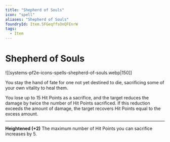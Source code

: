 ```yaml
---
title: "Shepherd of Souls"
icon: "spell"
aliases: "Shepherd of Souls"
foundryId: Item.5FGeqffsOnQFEnrW
tags:
  - Item
---
```


# Shepherd of Souls
![[systems-pf2e-icons-spells-shepherd-of-souls.webp|150]]

You stay the hand of fate for one not yet destined to die, sacrificing some of your own vitality to heal them.

You lose up to 15 Hit Points as a sacrifice, and the target reduces the damage by twice the number of Hit Points sacrificed. If this reduction exceeds the amount of damage, the target recovers Hit Points equal to the excess amount.

* * *

**Heightened (+2)** The maximum number of Hit Points you can sacrifice increases by 5.
